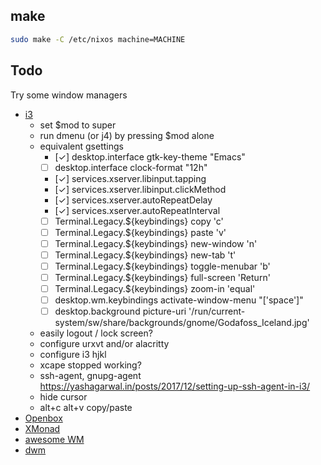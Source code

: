 ## make

``` sh
sudo make -C /etc/nixos machine=MACHINE
```

## Todo
Try some window managers
- [i3](https://i3wm.org)
  - set $mod to super
  - run dmenu (or j4) by pressing $mod alone
  - equivalent gsettings
    - [✓] desktop.interface gtk-key-theme "Emacs"
    - [ ] desktop.interface clock-format "12h"
    - [✓] services.xserver.libinput.tapping
    - [✓] services.xserver.libinput.clickMethod
    - [✓] services.xserver.autoRepeatDelay
    - [✓] services.xserver.autoRepeatInterval
    - [ ] Terminal.Legacy.${keybindings} copy '<Ctrl><Alt>c'
    - [ ] Terminal.Legacy.${keybindings} paste '<Ctrl><Alt>v'
    - [ ] Terminal.Legacy.${keybindings} new-window '<Ctrl><Alt>n'
    - [ ] Terminal.Legacy.${keybindings} new-tab '<Ctrl><Alt>t'
    - [ ] Terminal.Legacy.${keybindings} toggle-menubar '<Ctrl><Alt>b'
    - [ ] Terminal.Legacy.${keybindings} full-screen '<Ctrl><Alt>Return'
    - [ ] Terminal.Legacy.${keybindings} zoom-in '<Ctrl>equal'
    - [ ] desktop.wm.keybindings activate-window-menu "['<Alt><Shift>space']"
    - [ ] desktop.background picture-uri '/run/current-system/sw/share/backgrounds/gnome/Godafoss_Iceland.jpg'
  - easily logout / lock screen?
  - configure urxvt and/or alacritty
  - configure i3 hjkl
  - xcape stopped working?
  - ssh-agent, gnupg-agent https://yashagarwal.in/posts/2017/12/setting-up-ssh-agent-in-i3/
  - hide cursor
  - alt+c alt+v copy/paste
- [Openbox](http://openbox.org/wiki/Main_Page)
- [XMonad](http://xmonad.org)
- [awesome WM](https://awesomewm.org)
- [dwm](https://dwm.suckless.org)
